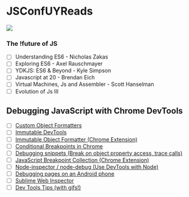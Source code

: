 JSConfUYReads
==============

![](https://jsconf.uy/images/base/small-logo.svg)

### The !future of JS
- [ ] Understanding ES6 - Nicholas Zakas
- [ ] Exploring ES6 - Axel Rauschmayer
- [ ] YDKJS: ES6 & Beyond - Kyle Simpson
- [ ] Javascript at 20 - Brendan Eich
- [ ] Virtual Machines, Js and Assembler - Scott Hanselman
- [ ] Evolution of Js III

## Debugging JavaScript with Chrome DevTools

- [ ] [Custom Object Formatters](https://docs.google.com/document/d/1FTascZXT9cxfetuPRT2eXPQKXui4nWFivUnS_335T3U/preview)
- [ ] [Immutable DevTools](https://github.com/andrewdavey/immutable-devtools)
- [ ] [Immutable Object Formatter (Chrome Extension)](https://chrome.google.com/webstore/detail/immutablejs-object-format/hgldghadipiblonfkkicmgcbbijnpeog)
- [ ] [Conditional Breakpoints in Chrome](https://developers.google.com/web/tools/chrome-devtools/debug/breakpoints/add-breakpoints?hl=en#create-conditional-breakpoints)
- [ ] [Debugging snippets (Break on object property access, trace calls)](https://github.com/paulirish/devtools-addons/wiki/Snippets)
- [ ] [JavaScript Breakpoint Collection (Chrome Extension)](https://chrome.google.com/webstore/detail/javascript-breakpoint-col/kgpjjblahlmjlfljfpcneapmeblichbp)
- [ ] [Node-inspector / node-debug (Use DevTools with Node)](https://github.com/node-inspector/node-inspector)
- [ ] [Debugging pages on an Android phone](https://developers.google.com/web/tools/chrome-devtools/debug/remote-debugging/remote-debugging)
- [ ] [Sublime Web Inspector](http://sokolovstas.github.io/SublimeWebInspector/)
- [ ] [Dev Tools Tips (with gifs!)](https://umaar.com/dev-tips/)
